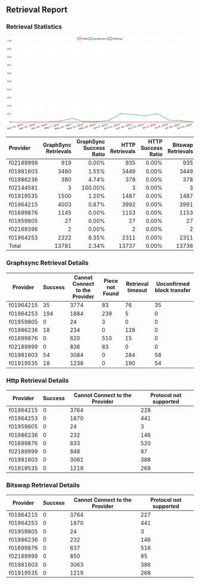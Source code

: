 ## Retrieval Report
### Retrieval Statistics
<img src="https://raw.githubusercontent.com/data-preservation-programs/filplus-checker-assets/main/filecoin-project/filecoin-plus-large-datasets/issues/975/1690181018759.png"/>

| Provider  | GraphSync Retrievals | GraphSync Success Ratio | HTTP Retrievals | HTTP Success Ratio | Bitswap Retrievals | Bitswap Success Ratio |
| :-------- | -------------------: | ----------------------: | --------------: | -----------------: | -----------------: | --------------------: |
| f02189999 |                  919 |                   0.00% |             935 |              0.00% |                935 |                 0.00% |
| f01981603 |                 3480 |                   1.55% |            3449 |              0.00% |               3449 |                 0.00% |
| f01986236 |                  380 |                   4.74% |             378 |              0.00% |                378 |                 0.00% |
| f02144581 |                    3 |                 100.00% |               3 |              0.00% |                  3 |                 0.00% |
| f01919535 |                 1500 |                   1.20% |            1487 |              0.00% |               1487 |                 0.00% |
| f01964215 |                 4003 |                   0.87% |            3992 |              0.00% |               3991 |                 0.00% |
| f01699876 |                 1145 |                   0.00% |            1153 |              0.00% |               1153 |                 0.00% |
| f01959805 |                   27 |                   0.00% |              27 |              0.00% |                 27 |                 0.00% |
| f02169396 |                    2 |                   0.00% |               2 |              0.00% |                  2 |                 0.00% |
| f01964253 |                 2322 |                   8.35% |            2311 |              0.00% |               2311 |                 0.00% |
| Total     |                13781 |                   2.34% |           13737 |              0.00% |              13736 |                 0.00% |

### Graphsync Retrieval Details
| Provider  | Success | Cannot Connect to the Provider | Piece not Found | Retrieval timeout | Unconfirmed block transfer |
| --------- | ------- | ------------------------------ | --------------- | ----------------- | -------------------------- |
| f01964215 | 35      | 3774                           | 83              | 76                | 35                         |
| f01964253 | 194     | 1884                           | 239             | 5                 | 0                          |
| f01959805 | 0       | 24                             | 3               | 0                 | 0                          |
| f01986236 | 18      | 234                            | 0               | 128               | 0                          |
| f01699876 | 0       | 620                            | 510             | 15                | 0                          |
| f02189999 | 0       | 836                            | 83              | 0                 | 0                          |
| f01981603 | 54      | 3084                           | 0               | 284               | 58                         |
| f01919535 | 18      | 1238                           | 0               | 190               | 54                         |

### Http Retrieval Details
| Provider  | Success | Cannot Connect to the Provider | Protocol not supported |
| --------- | ------- | ------------------------------ | ---------------------- |
| f01964215 | 0       | 3764                           | 228                    |
| f01964253 | 0       | 1870                           | 441                    |
| f01959805 | 0       | 24                             | 3                      |
| f01986236 | 0       | 232                            | 146                    |
| f01699876 | 0       | 633                            | 520                    |
| f02189999 | 0       | 848                            | 87                     |
| f01981603 | 0       | 3061                           | 388                    |
| f01919535 | 0       | 1219                           | 268                    |

### Bitswap Retrieval Details
| Provider  | Success | Cannot Connect to the Provider | Protocol not supported |
| --------- | ------- | ------------------------------ | ---------------------- |
| f01964215 | 0       | 3764                           | 227                    |
| f01964253 | 0       | 1870                           | 441                    |
| f01959805 | 0       | 24                             | 3                      |
| f01986236 | 0       | 232                            | 146                    |
| f01699876 | 0       | 637                            | 516                    |
| f02189999 | 0       | 850                            | 85                     |
| f01981603 | 0       | 3063                           | 386                    |
| f01919535 | 0       | 1219                           | 268                    |
